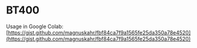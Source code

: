 # BT400

Usage in Google Colab: [https://gist.github.com/magnuskahr/fbf84ca7f9a1565fe25da350a78e4520](https://gist.github.com/magnuskahr/fbf84ca7f9a1565fe25da350a78e4520)

